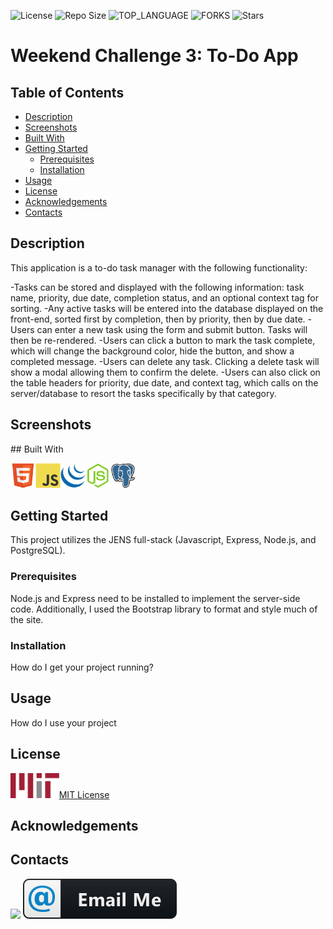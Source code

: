 ![License](https://img.shields.io/github/license/mattdow/weekend-to-do-list.svg?style=for-the-badge) ![Repo Size](https://img.shields.io/github/languages/code-size/mattdow/weekend-to-do-list.svg?style=for-the-badge) ![TOP_LANGUAGE](https://img.shields.io/github/languages/top/mattdow/weekend-to-do-list.svg?style=for-the-badge) ![FORKS](https://img.shields.io/github/forks/mattdow/weekend-to-do-list.svg?style=for-the-badge&social) ![Stars](https://img.shields.io/github/stars/mattdow/weekend-to-do-list.svg?style=for-the-badge)
    
# Weekend Challenge 3: To-Do App

## Table of Contents

- [Description](#description)
- [Screenshots](#screenshots)
- [Built With](#built-with)
- [Getting Started](#getting-started)
  - [Prerequisites](#prerequisites)
  - [Installation](#installation)
- [Usage](#usage)
- [License](#license)
- [Acknowledgements](#acknowledgements)
- [Contacts](#contacts)

## Description

This application is a to-do task manager with the following functionality:

-Tasks can be stored and displayed with the following information: task name, priority, due date, completion status, and an optional context tag for sorting.
-Any active tasks will be entered into the database displayed on the front-end, sorted first by completion, then by priority, then by due date.
-Users can enter a new task using the form and submit button. Tasks will then be re-rendered.
-Users can click a button to mark the task complete, which will change the background color, hide the button, and show a completed message.
-Users can delete any task. Clicking a delete task will show a modal allowing them to confirm the delete.
-Users can also click on the table headers for priority, due date, and context tag, which calls on the server/database to resort the tasks specifically by that category.

## Screenshots

<img src="" />## Built With

<a href="https://developer.mozilla.org/en-US/docs/Web/HTML"><img src="https://raw.githubusercontent.com/devicons/devicon/master/icons/html5/html5-original.svg" height="40px" width="40px" /></a><a href="https://developer.mozilla.org/en-US/docs/Web/JavaScript"><img src="https://raw.githubusercontent.com/devicons/devicon/master/icons/javascript/javascript-original.svg" height="40px" width="40px" /></a><a href="https://jquery.com/"><img src="https://raw.githubusercontent.com/devicons/devicon/master/icons/jquery/jquery-original.svg" height="40px" width="40px" /></a><a href="https://nodejs.org/en/"><img src="https://raw.githubusercontent.com/devicons/devicon/master/icons/nodejs/nodejs-original.svg" height="40px" width="40px" /></a><a href="https://www.postgresql.org/"><img src="https://raw.githubusercontent.com/devicons/devicon/master/icons/postgresql/postgresql-original.svg" height="40px" width="40px" /></a>

## Getting Started

This project utilizes the JENS full-stack (Javascript, Express, Node.js, and PostgreSQL).

### Prerequisites

Node.js and Express need to be installed to implement the server-side code. Additionally, I used the Bootstrap library to format and style much of the site.

### Installation

How do I get your project running?

## Usage

How do I use your project


## License

<a href="https://choosealicense.com/licenses/mit/"><img src="https://raw.githubusercontent.com/johnturner4004/readme-generator/master/src/components/assets/images/mit.svg" height=40 />MIT License</a>

## Acknowledgements



## Contacts

<a href="https://www.linkedin.com/in/matt-dow-5549161b0"><img src="https://img.shields.io/badge/LinkedIn-0077B5?style=for-the-badge&logo=linkedin&logoColor=white" /></a>  <a href="mailto:matt.dow.vo@gmail.com"><img src=https://raw.githubusercontent.com/johnturner4004/readme-generator/master/src/components/assets/images/email_me_button_icon_151852.svg /></a>